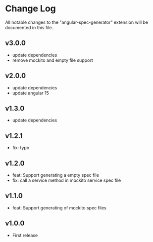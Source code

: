 # Change Log

All notable changes to the "angular-spec-generator" extension will be documented in this file.

## v3.0.0
- update dependencies
- remove mockito and empty file support

## v2.0.0
- update dependencies
- update angular 15

## v1.3.0
- update dependencies

## v1.2.1

- fix: typo
  
## v1.2.0

- feat: Support generating a empty spec file
- fix: call a service method in mockito service spec file

## v1.1.0

- feat: Support generating of mockito spec files
  

## v1.0.0

- First release
